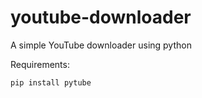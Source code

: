 # youtube-downloader
A simple YouTube downloader using python   

Requirements:   
```
pip install pytube
```
